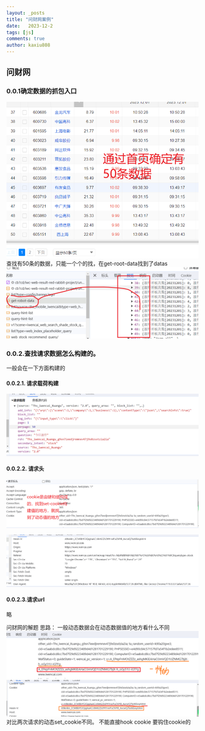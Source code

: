 ```yaml
---
layout: _posts
title: "问财网案例"
date:   2023-12-2
tags: [js]
comments: true
author: kaxiu808  
---
```


## 问财网

### 0.0.1确定数据的抓包入口

![输入图片说明](/imgs/2023-12-02/IFbtyaHBPXB1uiDU.png)
查找有50条的数据，只能一个个的找，在get-root-data找到了datas
![get_datas](/imgs/2023-12-02/zo7pSraejCSE5L8M.png)
### 0.0.2.查找请求数据怎么构建的。
一般会在一下方面构建的
#### 0.0.2.1. 请求载荷构建
![输入图片说明](/imgs/2023-12-03/qwpMO6IF5YDuN6MV.png)
#### 0.0.2.2. 请求头
![set_cookie构建动态值的地方](/imgs/2023-12-03/DJT3iGzcNtuTUoQm.png)

![输入图片说明](/imgs/2023-12-03/U4op01EgTkpc82jx.png)
####  0.0.2.3.请求url
略

问财网的解题
思路：
一般动态数据会在动态数据值的地方看什么不同
![输入图片说明](/imgs/2023-12-03/stW6ekL0ebaUA7bE.png)
![输入图片说明](/imgs/2023-12-03/Bjtesyutym6Onvpy.png)
对比两次请求的动态set_cookie不同。
不能直接hook cookie
要钩住cookie的

<!--stackedit_data:
eyJoaXN0b3J5IjpbLTEzNjMxODEyNjcsLTEzMTk5MTEyXX0=
-->
